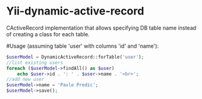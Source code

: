 Yii-dynamic-active-record
=========================

CActiveRecord implementation that allows specifying
DB table name instead of creating a class for each table.

#Usage 
(assuming table 'user' with columns 'id' and 'name'):
```PHP
$userModel = DynamicActiveRecord::forTable('user');
//list existing users
foreach ($userModel->findAll() as $user)
	echo $user->id . ': ' . $user->name . '<br>';
//add new user
$userModel->name = 'Pavle Predic';
$userModel->save();
```